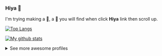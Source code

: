 ### Hiya 👋
I'm trying making a 🤖, a :bug: you will find when click **Hiya** link then scroll up.

[![Top Langs](https://github-readme-stats.vercel.app/api/top-langs/?username=ming-tsai&theme=buefy&layout=compact&hide=java)](https://github.com/anuraghazra/github-readme-stats#top-languages-card)

[![My github stats](https://github-readme-stats.vercel.app/api?username=ming-tsai&show_icons=true&theme=buefy)](https://github.com/anuraghazra/github-readme-stats#customization)

<details>
  <summary>See more awesome profiles</summary>

  - [Jaye Hernandez](https://github.com/jayehernandez)
  - [Rubens Mariuzzo](https://github.com/rmariuzzo)
  - [Leomaris Reyes](https://github.com/LeomarisReyes)
  - [Manuel Cepeda](https://github.com/mecm1993)
  
  > Accept contributors
</details>

